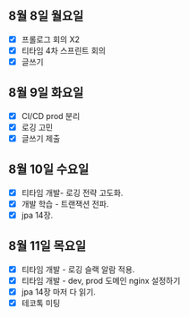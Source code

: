## 8월 8일 월요일 
- [x] 프롤로그 회의 X2
- [x] 티타임 4차 스프린트 회의 
- [x] 글쓰기

## 8월 9일 화요일
- [x] CI/CD prod 분리
- [x] 로깅 고민 
- [x] 글쓰기 제출

## 8월 10일 수요일
- [x] 티타임 개발- 로깅 전략 고도화.  
- [x] 개발 학습 - 트랜잭션 전파.
- [x] jpa 14장. 

## 8월 11일 목요일
- [x] 티타임 개발 - 로깅 슬랙 알람 적용. 
- [x] 티타임 개발 - dev, prod 도메인 nginx 설정하기 
- [x] jpa 14장 마저 다 읽기. 
- [x] 테코톡 미팅
